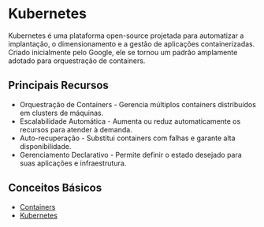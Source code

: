 # Kubernetes

Kubernetes é uma plataforma open-source projetada para automatizar a implantação, o dimensionamento e a gestão de aplicações containerizadas. Criado inicialmente pelo Google, ele se tornou um padrão amplamente adotado para orquestração de containers.

## Principais Recursos

- Orquestração de Containers - Gerencia múltiplos containers distribuídos em clusters de máquinas.
- Escalabilidade Automática - Aumenta ou reduz automaticamente os recursos para atender à demanda.
- Auto-recuperação - Substitui containers com falhas e garante alta disponibilidade.
- Gerenciamento Declarativo - Permite definir o estado desejado para suas aplicações e infraestrutura.

## Conceitos Básicos

- [Containers](/DevOps/Kubernetes/Containers.md)
- [Kubernetes](/DevOps/Kubernetes/Kubernetes.md)
